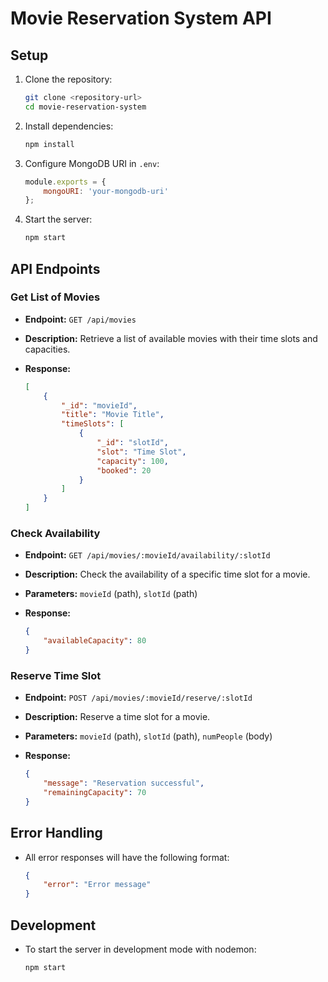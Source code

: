# Movie Reservation System API

## Setup

1. Clone the repository:

   ```bash
   git clone <repository-url>
   cd movie-reservation-system
   ```
2. Install dependencies:

   ```bash
   npm install
   ```
3. Configure MongoDB URI in `.env`:

   ```javascript
   module.exports = {
       mongoURI: 'your-mongodb-uri'
   };
   ```
4. Start the server:

   ```bash
   npm start
   ```

## API Endpoints

### Get List of Movies

- **Endpoint:** `GET /api/movies`
- **Description:** Retrieve a list of available movies with their time slots and capacities.
- **Response:**

  ```json
  [
      {
          "_id": "movieId",
          "title": "Movie Title",
          "timeSlots": [
              {
                  "_id": "slotId",
                  "slot": "Time Slot",
                  "capacity": 100,
                  "booked": 20
              }
          ]
      }
  ]
  ```

### Check Availability

- **Endpoint:** `GET /api/movies/:movieId/availability/:slotId`
- **Description:** Check the availability of a specific time slot for a movie.
- **Parameters:** `movieId` (path), `slotId` (path)
- **Response:**

  ```json
  {
      "availableCapacity": 80
  }
  ```

### Reserve Time Slot

- **Endpoint:** `POST /api/movies/:movieId/reserve/:slotId`
- **Description:** Reserve a time slot for a movie.
- **Parameters:** `movieId` (path), `slotId` (path), `numPeople` (body)
- **Response:**

  ```json
  {
      "message": "Reservation successful",
      "remainingCapacity": 70
  }
  ```

## Error Handling

- All error responses will have the following format:

  ```json
  {
      "error": "Error message"
  }
  ```

## Development

- To start the server in development mode with nodemon:

  ```bash
  npm start
  ```
